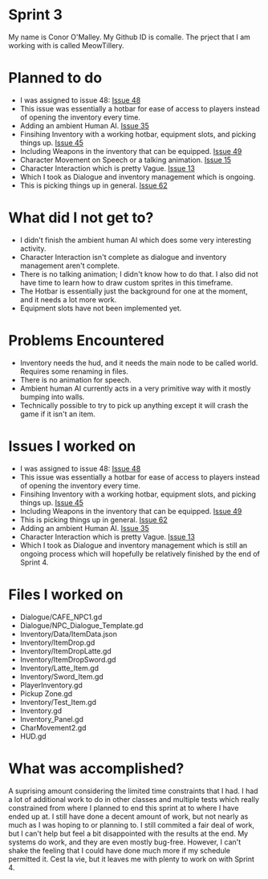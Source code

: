 # Sprint 3
My name is Conor O'Malley. My Github ID is comalle. The prject that I am working with is called MeowTillery.

# Planned to do
* I was assigned to issue 48: [Issue 48](https://github.com/Jazny/MeowTillery/issues/48 "Issue 48")
* This issue was essentially a hotbar for ease of access to players instead of opening the inventory every time.
* Adding an ambient Human AI.  [Issue 35](https://github.com/Jazny/MeowTillery/issues/35 "Issue 35")
* Finsihing Inventory with a working hotbar, equipment slots, and picking things up. [Issue 45](https://github.com/Jazny/MeowTillery/issues/45 "Issue 45")
* Including Weapons in the inventory that can be equipped. [Issue 49](https://github.com/Jazny/MeowTillery/issues/49 "Issue 49")
* Character Movement on Speech or a talking animation. [Issue 15](https://github.com/Jazny/MeowTillery/issues/15 "Issue 15")
* Character Interaction which is pretty Vague. [Issue 13](https://github.com/Jazny/MeowTillery/issues/13 "Issue 13")
* Which I took as Dialogue and inventory management which is ongoing.
* This is picking things up in general. [Issue 62](https://github.com/Jazny/MeowTillery/issues/62 "Issue 62")

# What did I not get to?
* I didn't finish the ambient human AI which does some very interesting activity.
* Character Interaction isn't complete as dialogue and inventory management aren't complete.
* There is no talking animation; I didn't know how to do that. I also did not have time to learn how to draw custom sprites in this timeframe.
* The Hotbar is essentially just the background for one at the moment, and it needs a lot more work.
* Equipment slots have not been implemented yet.

# Problems Encountered
* Inventory needs the hud, and it needs the main node to be called world. Requires some renaming in files.
* There is no animation for speech.
* Ambient human AI currently acts in a very primitive way with it mostly bumping into walls.
* Technically possible to try to pick up anything except it will crash the game if it isn't an item.

# Issues I worked on
* I was assigned to issue 48: [Issue 48](https://github.com/Jazny/MeowTillery/issues/48 "Issue 48")
* This issue was essentially a hotbar for ease of access to players instead of opening the inventory every time.
* Finsihing Inventory with a working hotbar, equipment slots, and picking things up. [Issue 45](https://github.com/Jazny/MeowTillery/issues/45 "Issue 45")
* Including Weapons in the inventory that can be equipped. [Issue 49](https://github.com/Jazny/MeowTillery/issues/49 "Issue 49")
* This is picking things up in general. [Issue 62](https://github.com/Jazny/MeowTillery/issues/62 "Issue 62")
* Adding an ambient Human AI.  [Issue 35](https://github.com/Jazny/MeowTillery/issues/35 "Issue 35")
* Character Interaction which is pretty Vague. [Issue 13](https://github.com/Jazny/MeowTillery/issues/13 "Issue 13")
* Which I took as Dialogue and inventory management which is still an ongoing process which will hopefully be relatively finished by the end of Sprint 4.

# Files I worked on
* Dialogue/CAFE_NPC1.gd
* Dialogue/NPC_Dialogue_Template.gd
* Inventory/Data/ItemData.json
* Inventory/ItemDrop.gd
* Inventory/ItemDropLatte.gd
* Inventory/ItemDropSword.gd
* Inventory/Latte_Item.gd
* Inventory/Sword_Item.gd
* PlayerInventory.gd
* Pickup Zone.gd
* Inventory/Test_Item.gd
* Inventory.gd
* Inventory_Panel.gd
* CharMovement2.gd
* HUD.gd

# What was accomplished?
A suprising amount considering the limited time constraints that I had. I had a lot of additional work to do in other classes and multiple tests which really constrained from where I planned to end this sprint at to where I have ended up at. I still have done a decent amount of work, but not nearly as much as I was hoping to or planning to. I still commited a fair deal of work, but I can't help but feel a bit disappointed with the results at the end. My systems do work, and they are even mostly bug-free. However, I can't shake the feeling that I could have done much more if my schedule permitted it. Cest la vie, but it leaves me with plenty to work on with Sprint 4.
